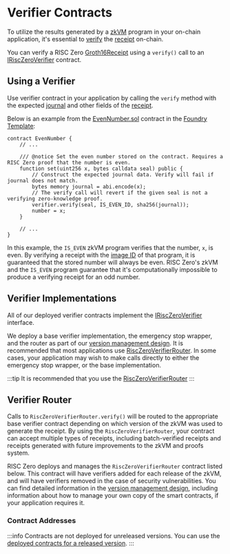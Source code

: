 # Verifier Contracts

To utilize the results generated by a [zkVM][term-zkvm] program in your on-chain application, it's essential to [verify][term-verify] the [receipt][term-receipt] on-chain.

You can verify a RISC Zero [Groth16Receipt] using a `verify()` call to an [IRiscZeroVerifier][IRiscZeroVerifier] contract.

## Using a Verifier

Use verifier contract in your application by calling the `verify` method with the expected [journal][term-journal] and other fields of the [receipt][term-receipt].

Below is an example from the [EvenNumber.sol][EvenNumber.sol] contract in the [Foundry Template][foundry-template]:

```solidity
contract EvenNumber {
    // ...

    /// @notice Set the even number stored on the contract. Requires a RISC Zero proof that the number is even.
    function set(uint256 x, bytes calldata seal) public {
        // Construct the expected journal data. Verify will fail if journal does not match.
        bytes memory journal = abi.encode(x);
        // The verify call will revert if the given seal is not a verifying zero-knowledge proof.
        verifier.verify(seal, IS_EVEN_ID, sha256(journal));
        number = x;
    }

    // ...
}
```

In this example, the `IS_EVEN` zkVM program verifies that the number, `x`, is even.
By verifying a receipt with the [image ID][term-image-id] of that program, it is guaranteed that the stored number will always be even.
RISC Zero's zkVM and the `IS_EVEN` program guarantee that it's computationally impossible to produce a verifying receipt for an odd number.

## Verifier Implementations

All of our deployed verifier contracts implement the [IRiscZeroVerifier][IRiscZeroVerifier] interface.

We deploy a base verifier implementation, the emergency stop wrapper, and the router as part of our [version management design][version-management].
It is recommended that most applications use [RiscZeroVerifierRouter](#verifier-router).
In some cases, your application may wish to make calls directly to either the emergency stop wrapper, or the base implementation.

:::tip
It is recommended that you use the [RiscZeroVerifierRouter](#verifier-router)
:::

## Verifier Router

Calls to `RiscZeroVerifierRouter.verify()` will be routed to the appropriate base verifier contract depending on which version of the zkVM was used to generate the receipt.
By using the `RiscZeroVerifierRouter`, your contract can accept multiple types of receipts, including batch-verified receipts and receipts generated with future improvements to the zkVM and proofs system.

RISC Zero deploys and manages the `RiscZeroVerifierRouter` contract listed below.
This contract will have verifiers added for each release of the zkVM, and will have verifiers removed in the case of security vulnerabilities.
You can find detailed information in the [version management design][version-management], including information about how to manage your own copy of the smart contracts, if your application requires it.

### Contract Addresses

:::info
Contracts are not deployed for unreleased versions.
You can use the [deployed contracts for a released version][doc-released-contracts].
:::

[doc-released-contracts]: /api/blockchain-integration/contracts/verifier#contract-addresses
[EvenNumber.sol]: https://github.com/risc0/risc0-foundry-template/blob/main/contracts/EvenNumber.sol#L46-L52
[foundry-template]: https://github.com/risc0/risc0-foundry-template
[Groth16Receipt]: https://docs.rs/risc0-zkvm/latest/risc0_zkvm/struct.Groth16Receipt.html
[IRiscZeroVerifier]: https://github.com/risc0/risc0-ethereum/blob/main/contracts/src/IRiscZeroVerifier.sol
[term-image-id]: /terminology#image-id
[term-journal]: /terminology#journal
[term-receipt]: /terminology#receipt
[term-verify]: /terminology#verify
[term-zkvm]: /terminology#zero-knowledge-virtual-machine-zkvm
[version-management]: https://github.com/risc0/risc0-ethereum/blob/release-1.1/contracts/version-management-design.md
